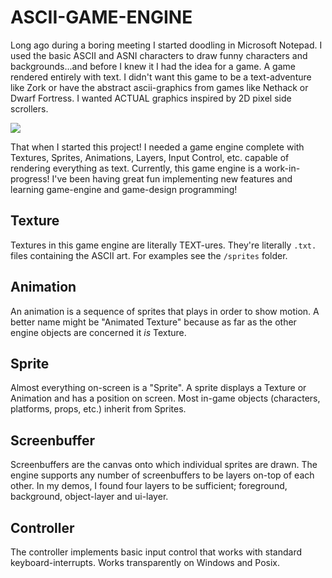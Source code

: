 # ASCII-GAME-ENGINE

Long ago during a boring meeting I started doodling in Microsoft Notepad. I used the basic ASCII and ASNI characters to draw funny characters and backgrounds...and before I knew it I had the idea for a game. A game rendered entirely with text. I didn't want this game to be a text-adventure like Zork or have the abstract ascii-graphics from games like Nethack or Dwarf Fortress. I wanted ACTUAL graphics inspired by 2D pixel side scrollers.


![](ascii-quest-joke.gif)


That when I started this project! I needed a game engine complete with Textures, Sprites, Animations, Layers, Input Control, etc. capable of rendering everything as text. Currently, this game engine is a work-in-progress! I've been having great fun implementing new features and learning game-engine and game-design programming!

## Texture
Textures in this game engine are literally TEXT-ures. They're literally `.txt.` files containing the ASCII art. For examples see the `/sprites` folder.

## Animation
An animation is a sequence of sprites that plays in order to show motion. A better name might be "Animated Texture" because as far as the other engine objects are concerned it *is* Texture.

## Sprite
Almost everything on-screen is a "Sprite". A sprite displays a Texture or Animation and has a position on screen. Most in-game objects (characters, platforms, props, etc.) inherit from Sprites.

## Screenbuffer
Screenbuffers are the canvas onto which individual sprites are drawn. The engine supports any number of screenbuffers to be layers on-top of each other. In my demos, I found four layers to be sufficient; foreground, background, object-layer and ui-layer.

## Controller
The controller implements basic input control that works with standard keyboard-interrupts. Works transparently on Windows and Posix.